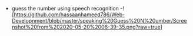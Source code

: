  -  guess the number using speech recognition
 -![https://github.com/hassaanhameed786/Web-Developnment/blob/master/speaking%20Guess%20N%20umber/Screenshot%20from%202020-05-20%2006-39-35.png?raw=true]
